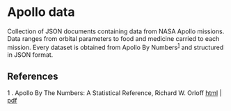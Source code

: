 # Apollo data
Collection of JSON documents containing data from NASA Apollo missions. Data ranges from
orbital parameters to food and medicine carried to each mission. Every dataset is obtained from
Apollo By Numbers<sup>[1](#References)</sup> and structured in JSON format.

## References
1 . Apollo By The Numbers: A Statistical Reference,
Richard W. Orloff
[html](http://history.nasa.gov/SP-4029/SP-4029.htm) | 
[pdf](http://history.nasa.gov/SP-4029/SP-4029.htm)
